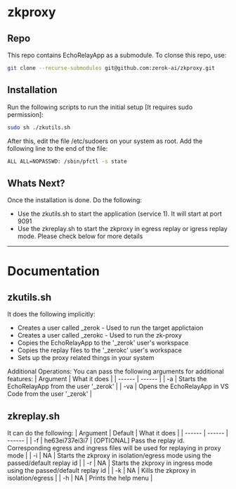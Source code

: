 # zkproxy

## Repo
This repo contains EchoRelayApp as a submodule. To clonse this repo, use:
```sh
git clone --recurse-submodules git@github.com:zerok-ai/zkproxy.git
```

## Installation
Run the following scripts to run the initial setup [It requires sudo permission]:
```sh
sudo sh ./zkutils.sh
```

After this, edit the file /etc/sudoers on your system as root. Add the following line to the end of the file:
```sh
ALL ALL=NOPASSWD: /sbin/pfctl -s state
```

## Whats Next?
Once the installation is done. Do the following:
- Use the zkutils.sh to start the application (service 1). It will start at port 9091
- Use the zkreplay.sh to start the zkproxy in egress replay or igress replay mode. Please check below for more details

     

---

# Documentation

## zkutils.sh
It does the following implicitly:
- Creates a user called _zerok  - Used to run the target applictaion
- Creates a user called _zerokc - Used to run the zk-proxy
- Copies the EchoRelayApp to the '_zerok' user's workspace
- Copies the replay files to the '_zerokc' user's workspace
- Sets up the proxy related things in your system

Additional Operations: You can pass the following arguments for additional features:
| Argument | What it does |
| ------ | ------ |
| -a | Starts the EchoRelayApp from the user '_zerok' |
| -va | Opens the EchoRelayApp in VS Code from the user '_zerok' |

## zkreplay.sh
It can do the following:
| Argument | Default | What it does |
| ------ | ------ | ------ |
| -f | he63ei737ei3i7 | [OPTIONAL] Pass the replay id. Corresponding egress and ingress files will be used for replaying in proxy mode  |
| -i | NA | Starts the zkproxy in isolation/egress mode using the passed/default replay id  |
| -r | NA | Starts the zkproxy in ingress mode using the passed/default replay id  |
| -k | NA | Kills the zkproxy in isolation/egress |
| -h | NA | Prints the help menu |

